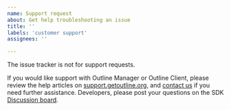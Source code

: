```yaml
---
name: Support request
about: Get help troubleshooting an issue
title: ''
labels: 'customer support'
assignees: ''

---
```

The issue tracker is not for support requests. 

If you would like support with Outline Manager or Outline Client, please review the help articles on [support.getoutline.org](https://support.getoutline.org/), and [contact us](https://support.getoutline.org/s/contactsupport) if you need further assistance. Developers, please post your questions on the SDK [Discussion board](https://github.com/Jigsaw-Code/outline-sdk/discussions).
